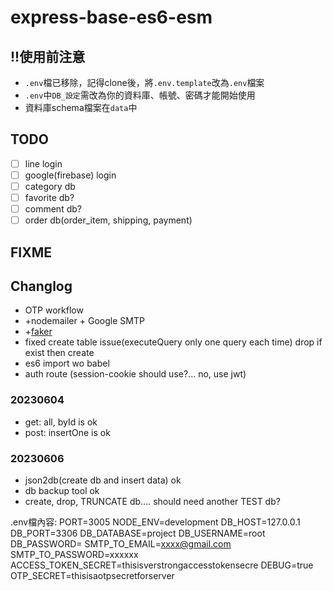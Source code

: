 # express-base-es6-esm

## !!使用前注意

- `.env`檔已移除，記得clone後，將`.env.template`改為`.env`檔案
- `.env`中`DB_設定`需改為你的資料庫、帳號、密碼才能開始使用
- 資料庫schema檔案在`data`中

## TODO

- [ ] line login
- [ ] google(firebase) login
- [ ] category db
- [ ] favorite db?
- [ ] comment db?
- [ ] order db(order_item, shipping, payment)

## FIXME

## Changlog

- OTP workflow
- +nodemailer + Google SMTP
- +[faker](https://github.com/faker-js/faker)
- fixed create table issue(executeQuery only one query each time) drop if exist then create
- es6 import wo babel 
- auth route (session-cookie should use?... no, use jwt)

### 20230604

- get: all, byId is ok
- post: insertOne is ok

### 20230606

- json2db(create db and insert data) ok
- db backup tool ok
- create, drop, TRUNCATE db.... should need another TEST db?

.env檔內容:
PORT=3005
NODE_ENV=development
DB_HOST=127.0.0.1
DB_PORT=3306
DB_DATABASE=project
DB_USERNAME=root
DB_PASSWORD=
SMTP_TO_EMAIL=xxxx@gmail.com
SMTP_TO_PASSWORD=xxxxxx
ACCESS_TOKEN_SECRET=thisisverstrongaccesstokensecre
DEBUG=true
OTP_SECRET=thisisaotpsecretforserver